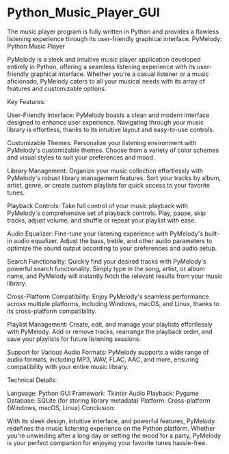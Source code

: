 # Python_Music_Player_GUI
The music player program is fully written in Python and provides a flawless listening experience through its user-friendly graphical interface. 
PyMelody: Python Music Player

PyMelody is a sleek and intuitive music player application developed entirely in Python, offering a seamless listening experience with its user-friendly graphical interface. Whether you're a casual listener or a music aficionado, PyMelody caters to all your musical needs with its array of features and customizable options.

Key Features:

User-Friendly Interface: PyMelody boasts a clean and modern interface designed to enhance user experience. Navigating through your music library is effortless, thanks to its intuitive layout and easy-to-use controls.

Customizable Themes: Personalize your listening environment with PyMelody's customizable themes. Choose from a variety of color schemes and visual styles to suit your preferences and mood.

Library Management: Organize your music collection effortlessly with PyMelody's robust library management features. Sort your tracks by album, artist, genre, or create custom playlists for quick access to your favorite tunes.

Playback Controls: Take full control of your music playback with PyMelody's comprehensive set of playback controls. Play, pause, skip tracks, adjust volume, and shuffle or repeat your playlist with ease.

Audio Equalizer: Fine-tune your listening experience with PyMelody's built-in audio equalizer. Adjust the bass, treble, and other audio parameters to optimize the sound output according to your preferences and audio setup.

Search Functionality: Quickly find your desired tracks with PyMelody's powerful search functionality. Simply type in the song, artist, or album name, and PyMelody will instantly fetch the relevant results from your music library.

Cross-Platform Compatibility: Enjoy PyMelody's seamless performance across multiple platforms, including Windows, macOS, and Linux, thanks to its cross-platform compatibility.

Playlist Management: Create, edit, and manage your playlists effortlessly with PyMelody. Add or remove tracks, rearrange the playback order, and save your playlists for future listening sessions.

Support for Various Audio Formats: PyMelody supports a wide range of audio formats, including MP3, WAV, FLAC, AAC, and more, ensuring compatibility with your entire music library.

Technical Details:

Language: Python
GUI Framework: Tkinter
Audio Playback: Pygame
Database: SQLite (for storing library metadata)
Platform: Cross-platform (Windows, macOS, Linux)
Conclusion:

With its sleek design, intuitive interface, and powerful features, PyMelody redefines the music listening experience on the Python platform. Whether you're unwinding after a long day or setting the mood for a party, PyMelody is your perfect companion for enjoying your favorite tunes hassle-free.


